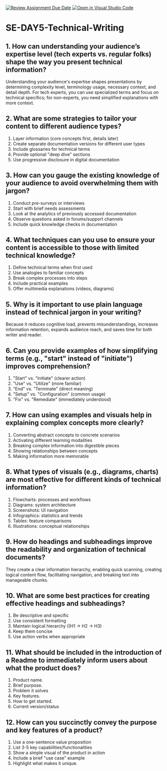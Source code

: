 [![Review Assignment Due Date](https://classroom.github.com/assets/deadline-readme-button-22041afd0340ce965d47ae6ef1cefeee28c7c493a6346c4f15d667ab976d596c.svg)](https://classroom.github.com/a/zsAR-pyY)
[![Open in Visual Studio Code](https://classroom.github.com/assets/open-in-vscode-2e0aaae1b6195c2367325f4f02e2d04e9abb55f0b24a779b69b11b9e10269abc.svg)](https://classroom.github.com/online_ide?assignment_repo_id=18589247&assignment_repo_type=AssignmentRepo)
# SE-DAY5-Technical-Writing
## 1. How can understanding your audience’s expertise level (tech experts vs. regular folks) shape the way you present technical information?
Understanding your audience's expertise shapes presentations by determining complexity level, terminology usage, necessary context, and detail depth. For tech experts, you can use specialized terms and focus on technical specifics; for non-experts, you need simplified explanations with more context.

## 2. What are some strategies to tailor your content to different audience types?
1.	Layer information (core concepts first, details later)
2.	Create separate documentation versions for different user types
3.	Include glossaries for technical terms
4.	Provide optional "deep dive" sections
5.	Use progressive disclosure in digital documentation


## 3. How can you gauge the existing knowledge of your audience to avoid overwhelming them with jargon?
1.	Conduct pre-surveys or interviews
2.	Start with brief needs assessments
3.	Look at the analytics of previously accessed documentation
4.	Observe questions asked in forums/support channels
5.	Include quick knowledge checks in documentation


## 4. What techniques can you use to ensure your content is accessible to those with limited technical knowledge?
1.	Define technical terms when first used
2.	Use analogies to familiar concepts
3.	Break complex processes into steps
4.	Include practical examples
5.	Offer multimedia explanations (videos, diagrams)


## 5. Why is it important to use plain language instead of technical jargon in your writing?
Because it reduces cognitive load, prevents misunderstandings, increases information retention, expands audience reach, and saves time for both writer and reader.


## 6. Can you provide examples of how simplifying terms (e.g., "start" instead of "initiate") improves comprehension?
1.	"Start" vs. "Initiate" (clearer action)
2.	"Use" vs. "Utilize" (more familiar)
3.	"End" vs. "Terminate" (direct meaning)
4.	"Setup" vs. "Configuration" (common usage)
5.	"Fix" vs. "Remediate" (immediately understood)


## 7. How can using examples and visuals help in explaining complex concepts more clearly?
1.	Converting abstract concepts to concrete scenarios
2.	Activating different learning modalities
3.	Breaking complex information into digestible pieces
4.	Showing relationships between concepts
5.	Making information more memorable


## 8. What types of visuals (e.g., diagrams, charts) are most effective for different kinds of technical information?
1.	Flowcharts: processes and workflows
2.	Diagrams: system architecture
3.	Screenshots: UI navigation
4.	Infographics: statistics and trends
5.	Tables: feature comparisons
6.	Illustrations: conceptual relationships


## 9. How do headings and subheadings improve the readability and organization of technical documents?
They create a clear information hierarchy, enabling quick scanning, creating logical content flow, facilitating navigation, and breaking text into manageable chunks.

## 10. What are some best practices for creating effective headings and subheadings?
1.	Be descriptive and specific
2.	Use consistent formatting
3.	Maintain logical hierarchy ((H1 → H2 → H3)
4.	Keep them concise
5.	Use action verbs when appropriate


## 11. What should be included in the introduction of a Readme to immediately inform users about what the product does?
1.	Product name.
2.	Brief purpose.
3.	Problem it solves
4.	Key features.
5.	How to get started.
6.	Current version/status


## 12. How can you succinctly convey the purpose and key features of a product?
1.	Use a one-sentence value proposition
2.	List 3-5 key capabilities/functionalities
3.	Show a simple visual of the product in action
4.	Include a brief "use case" example
5.	Highlight what makes it unique.



